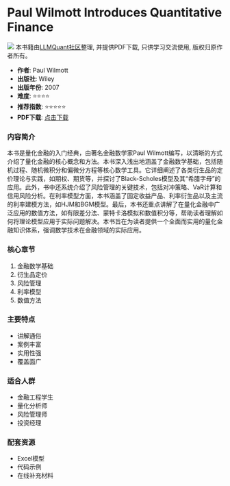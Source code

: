 # Paul Wilmott Introduces Quantitative Finance

![](https://fastly.jsdelivr.net/gh/bucketio/img3@main/2024/09/04/1725464231869-e0b2f727-2a0f-4270-bf6c-31ddc350426a.gif)
本书籍由[LLMQuant社区](https://llmquant.com/)整理, 并提供PDF下载, 只供学习交流使用, 版权归原作者所有。

- **作者**: Paul Wilmott
- **出版社**: Wiley
- **出版年份**: 2007
- **难度**: ⭐⭐⭐⭐
- **推荐指数**: ⭐⭐⭐⭐⭐
- **PDF下载**: [点击下载](https://quant-wiki.com/pdf/Paul%20Wilmott%20-%20Paul%20Wilmott%20introduces%20quantitative%20finance-Wiley%20%282007%29.pdf)

### 内容简介

本书是量化金融的入门经典，由著名金融数学家Paul Wilmott编写，以清晰的方式介绍了量化金融的核心概念和方法。本书深入浅出地涵盖了金融数学基础，包括随机过程、随机微积分和偏微分方程等核心数学工具。它详细阐述了各类衍生品的定价理论与实践，如期权、期货等，并探讨了Black-Scholes模型及其“希腊字母”的应用。此外，书中还系统介绍了风险管理的关键技术，包括对冲策略、VaR计算和信用风险分析。在利率模型方面，本书涵盖了固定收益产品、利率衍生品以及主流的利率建模方法，如HJM和BGM模型。最后，本书还重点讲解了在量化金融中广泛应用的数值方法，如有限差分法、蒙特卡洛模拟和数值积分等，帮助读者理解如何将理论模型应用于实际问题解决。本书旨在为读者提供一个全面而实用的量化金融知识体系，强调数学技术在金融领域的实际应用。

### 核心章节

1. 金融数学基础
2. 衍生品定价
3. 风险管理
4. 利率模型
5. 数值方法

### 主要特点

- 讲解通俗
- 案例丰富
- 实用性强
- 覆盖面广

### 适合人群

- 金融工程学生
- 量化分析师
- 风险管理师
- 投资经理

### 配套资源

- Excel模型
- 代码示例
- 在线补充材料